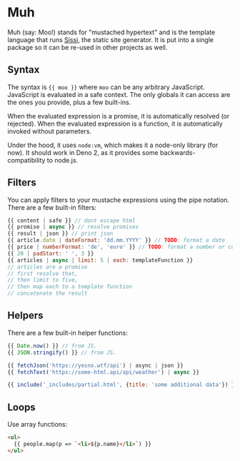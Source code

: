 # Muh

Muh (say: Moo!) stands for "mustached hypertext" and is the template language that runs [Sissi](https://sissi.js.org), the static site generator. It is put into a single package so it can be re-used in other projects as well.

## Syntax

The syntax is `{{ moo }}` where `moo` can be any arbitrary JavaScript. JavaScript is evaluated in a safe context. The only globals it can access are the ones you provide, plus a few built-ins.

When the evaluated expression is a promise, it is automatically resolved (or rejected). When the evaluated expression is a function, it is automatically invoked without parameters.

Under the hood, it uses `node:vm`, which makes it a node-only library (for now). It should work in Deno 2, as it provides some backwards-compatibility to node.js.

## Filters

You can apply filters to your mustache expressions using the pipe notation. There are a few built-in filters: 

```js
{{ content | safe }} // dont escape html
{{ promise | async }} // resolve promises
{{ result | json }} // print json
{{ article.date | dateFormat: 'dd.mm.YYYY' }} // TODO: format a date
{{ price | numberFormat: 'de', 'euro' }} // TODO: format a number or currency
{{ 20 | padStart: ' ', 3 }}
{{ articles | async | limit: 5 | each: templateFunction }} 
// articles are a promise
// first resolve that, 
// then limit to five, 
// then map each to a template function
// concatenate the result
```

## Helpers

There are a few built-in helper functions:

```js
{{ Date.now() }} // from JS.
{{ JSON.stringify() }} // from JS.

{{ fetchJson('https://yesno.wtf/api') | async | json }}
{{ fetchText('https://some-html.api/api/weather') | async }}

{{ include('_includes/partial.html', {title: 'some additional data'}) }} /* TODO */
```
## Loops

Use array functions:

```html
<ul>
  {{ people.map(p => `<li>${p.name}</li>`) }}
</ul>
```
